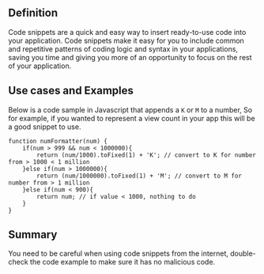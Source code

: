 ## Definition

Code snippets are a quick and easy way to insert ready-to-use code into your application. Code snippets make it easy for you to include common and repetitive patterns of coding logic and syntax in your applications, saving you time and giving you more of an opportunity to focus on the rest of your application.

## Use cases and Examples

Below is a code sample in Javascript that appends a `K` or `M` to a number, So for example, if you wanted to represent a view count in your app this will be a  good snippet to use.

```
function numFormatter(num) {
    if(num > 999 && num < 1000000){
        return (num/1000).toFixed(1) + 'K'; // convert to K for number from > 1000 < 1 million 
    }else if(num > 1000000){
        return (num/1000000).toFixed(1) + 'M'; // convert to M for number from > 1 million 
    }else if(num < 900){
        return num; // if value < 1000, nothing to do
    }
}
```

## Summary

You need to be careful when using code snippets from the internet, double-check the code example to make sure it has no malicious code.

